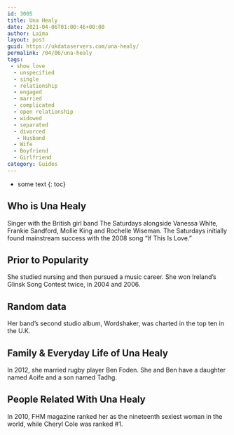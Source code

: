 ```yaml
---
id: 3005
title: Una Healy
date: 2021-04-06T01:00:46+00:00
author: Laima
layout: post
guid: https://ukdataservers.com/una-healy/
permalink: /04/06/una-healy
tags:
 - show love
  - unspecified
  - single
  - relationship
  - engaged
  - married
  - complicated
  - open relationship
  - widowed
  - separated
  - divorced
   - Husband
  - Wife
  - Boyfriend
  - Girlfriend
category: Guides
---
```


* some text
{: toc}


## Who is Una Healy
                  
                  
                  
Singer with the British girl band The Saturdays alongside Vanessa White, Frankie Sandford, Mollie King and Rochelle Wiseman. The Saturdays initially found mainstream success with the 2008 song &#8220;If This Is Love.&#8221;
                  
              
            
              
            
                
                
                
## Prior to Popularity
                  
                  
                  
She studied nursing and then pursued a music career. She won Ireland&#8217;s Glinsk Song Contest twice, in 2004 and 2006.
                  
              
            
              
            
                
                
                
## Random data
                  
                  
                  
Her band&#8217;s second studio album, Wordshaker, was charted in the top ten in the U.K.
                  
              
            
              
            
                
                
                
## Family & Everyday Life of Una Healy
                  
                  
                  
In 2012, she married rugby player Ben Foden. She and Ben have a daughter named Aoife and a son named Tadhg.
                  
              
            
              
            
                
                
                
## People Related With Una Healy
                  
                  
                  
In 2010, FHM magazine ranked her as the nineteenth sexiest woman in the world, while Cheryl Cole was ranked #1.
                  
              
            
              
            
                
              
            
              
              
            
            
              
            
          
          
          
